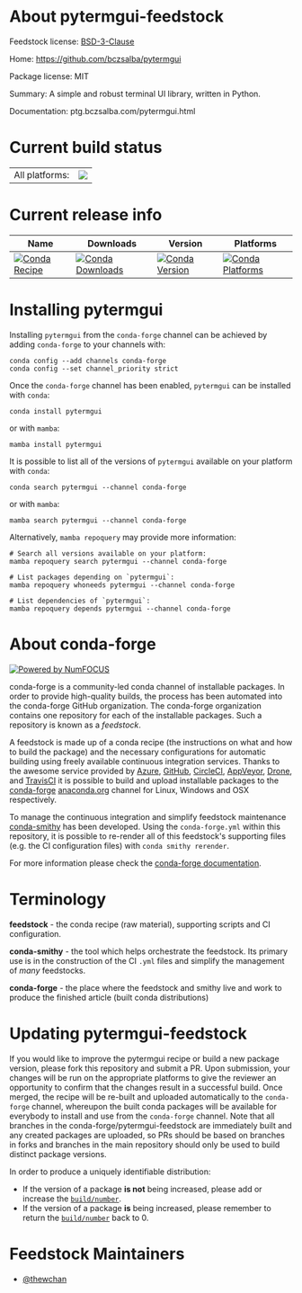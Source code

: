 About pytermgui-feedstock
=========================

Feedstock license: [BSD-3-Clause](https://github.com/conda-forge/pytermgui-feedstock/blob/main/LICENSE.txt)

Home: https://github.com/bczsalba/pytermgui

Package license: MIT

Summary: A simple and robust terminal UI library, written in Python.

Documentation: ptg.bczsalba.com/pytermgui.html

Current build status
====================


<table><tr><td>All platforms:</td>
    <td>
      <a href="https://dev.azure.com/conda-forge/feedstock-builds/_build/latest?definitionId=15051&branchName=main">
        <img src="https://dev.azure.com/conda-forge/feedstock-builds/_apis/build/status/pytermgui-feedstock?branchName=main">
      </a>
    </td>
  </tr>
</table>

Current release info
====================

| Name | Downloads | Version | Platforms |
| --- | --- | --- | --- |
| [![Conda Recipe](https://img.shields.io/badge/recipe-pytermgui-green.svg)](https://anaconda.org/conda-forge/pytermgui) | [![Conda Downloads](https://img.shields.io/conda/dn/conda-forge/pytermgui.svg)](https://anaconda.org/conda-forge/pytermgui) | [![Conda Version](https://img.shields.io/conda/vn/conda-forge/pytermgui.svg)](https://anaconda.org/conda-forge/pytermgui) | [![Conda Platforms](https://img.shields.io/conda/pn/conda-forge/pytermgui.svg)](https://anaconda.org/conda-forge/pytermgui) |

Installing pytermgui
====================

Installing `pytermgui` from the `conda-forge` channel can be achieved by adding `conda-forge` to your channels with:

```
conda config --add channels conda-forge
conda config --set channel_priority strict
```

Once the `conda-forge` channel has been enabled, `pytermgui` can be installed with `conda`:

```
conda install pytermgui
```

or with `mamba`:

```
mamba install pytermgui
```

It is possible to list all of the versions of `pytermgui` available on your platform with `conda`:

```
conda search pytermgui --channel conda-forge
```

or with `mamba`:

```
mamba search pytermgui --channel conda-forge
```

Alternatively, `mamba repoquery` may provide more information:

```
# Search all versions available on your platform:
mamba repoquery search pytermgui --channel conda-forge

# List packages depending on `pytermgui`:
mamba repoquery whoneeds pytermgui --channel conda-forge

# List dependencies of `pytermgui`:
mamba repoquery depends pytermgui --channel conda-forge
```


About conda-forge
=================

[![Powered by
NumFOCUS](https://img.shields.io/badge/powered%20by-NumFOCUS-orange.svg?style=flat&colorA=E1523D&colorB=007D8A)](https://numfocus.org)

conda-forge is a community-led conda channel of installable packages.
In order to provide high-quality builds, the process has been automated into the
conda-forge GitHub organization. The conda-forge organization contains one repository
for each of the installable packages. Such a repository is known as a *feedstock*.

A feedstock is made up of a conda recipe (the instructions on what and how to build
the package) and the necessary configurations for automatic building using freely
available continuous integration services. Thanks to the awesome service provided by
[Azure](https://azure.microsoft.com/en-us/services/devops/), [GitHub](https://github.com/),
[CircleCI](https://circleci.com/), [AppVeyor](https://www.appveyor.com/),
[Drone](https://cloud.drone.io/welcome), and [TravisCI](https://travis-ci.com/)
it is possible to build and upload installable packages to the
[conda-forge](https://anaconda.org/conda-forge) [anaconda.org](https://anaconda.org/)
channel for Linux, Windows and OSX respectively.

To manage the continuous integration and simplify feedstock maintenance
[conda-smithy](https://github.com/conda-forge/conda-smithy) has been developed.
Using the ``conda-forge.yml`` within this repository, it is possible to re-render all of
this feedstock's supporting files (e.g. the CI configuration files) with ``conda smithy rerender``.

For more information please check the [conda-forge documentation](https://conda-forge.org/docs/).

Terminology
===========

**feedstock** - the conda recipe (raw material), supporting scripts and CI configuration.

**conda-smithy** - the tool which helps orchestrate the feedstock.
                   Its primary use is in the construction of the CI ``.yml`` files
                   and simplify the management of *many* feedstocks.

**conda-forge** - the place where the feedstock and smithy live and work to
                  produce the finished article (built conda distributions)


Updating pytermgui-feedstock
============================

If you would like to improve the pytermgui recipe or build a new
package version, please fork this repository and submit a PR. Upon submission,
your changes will be run on the appropriate platforms to give the reviewer an
opportunity to confirm that the changes result in a successful build. Once
merged, the recipe will be re-built and uploaded automatically to the
`conda-forge` channel, whereupon the built conda packages will be available for
everybody to install and use from the `conda-forge` channel.
Note that all branches in the conda-forge/pytermgui-feedstock are
immediately built and any created packages are uploaded, so PRs should be based
on branches in forks and branches in the main repository should only be used to
build distinct package versions.

In order to produce a uniquely identifiable distribution:
 * If the version of a package **is not** being increased, please add or increase
   the [``build/number``](https://docs.conda.io/projects/conda-build/en/latest/resources/define-metadata.html#build-number-and-string).
 * If the version of a package **is** being increased, please remember to return
   the [``build/number``](https://docs.conda.io/projects/conda-build/en/latest/resources/define-metadata.html#build-number-and-string)
   back to 0.

Feedstock Maintainers
=====================

* [@thewchan](https://github.com/thewchan/)

